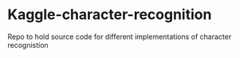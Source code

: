 # Kaggle-character-recognition
Repo to hold source code for different implementations of character recognistion
